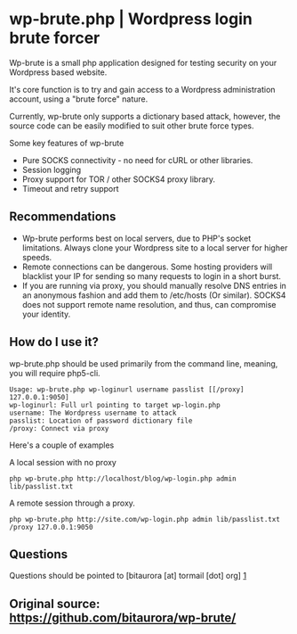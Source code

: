 wp-brute.php | Wordpress login brute forcer
================================

Wp-brute is a small php application designed for testing security on your Wordpress based website.

It's core function is to try and gain access to a Wordpress administration account, using a "brute force" nature.

Currently, wp-brute only supports a dictionary based attack, however, the source code can be easily modified to suit other brute force types.

Some key features of wp-brute

* Pure SOCKS connectivity - no need for cURL or other libraries.
* Session logging
* Proxy support for TOR / other SOCKS4 proxy library.
* Timeout and retry support

Recommendations
-------------------------

* Wp-brute performs best on local servers, due to PHP's socket limitations. Always clone your Wordpress site to a local server for higher speeds.
* Remote connections can be dangerous. Some hosting providers will blacklist your IP for sending so many requests to login in a short burst.
* If you are running via proxy, you should manually resolve DNS entries in an anonymous fashion and add them to /etc/hosts (Or similar). SOCKS4 does not support remote name resolution, and thus, can compromise your identity.

How do I use it?
-------------------------

wp-brute.php should be used primarily from the command line, meaning, you will require php5-cli.

	Usage: wp-brute.php wp-loginurl username passlist [[/proxy] 127.0.0.1:9050]
	wp-loginurl: Full url pointing to target wp-login.php
	username: The Wordpress username to attack
	passlist: Location of password dictionary file
	/proxy: Connect via proxy

Here's a couple of examples

A local session with no proxy

	php wp-brute.php http://localhost/blog/wp-login.php admin lib/passlist.txt

A remote session through a proxy.

	php wp-brute.php http://site.com/wp-login.php admin lib/passlist.txt /proxy 127.0.0.1:9050

Questions
--------------------

Questions should be pointed to [bitaurora [at] tormail [dot] org] [1]

  [1]: mailto:bitaurora@tormail.org        "bitaurora [at] tormail [dot] org"


## Original source: https://github.com/bitaurora/wp-brute/
